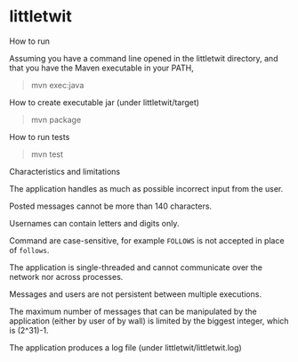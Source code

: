 # littletwit


How to run

Assuming you have a command line opened in the littletwit directory, and that you have the Maven executable in your PATH,

> mvn exec:java

How to create executable jar (under littletwit/target)

> mvn package

How to run tests

> mvn test


Characteristics and limitations

The application handles as much as possible incorrect input from the user.

Posted messages cannot be more than 140 characters.

Usernames can contain letters and digits only.

Command are case-sensitive, for example `FOLLOWS` is not accepted in place of `follows`.

The application is single-threaded and cannot communicate over the network nor across processes.

Messages and users are not persistent between multiple executions.

The maximum number of messages that can be manipulated by the application (either by user of by wall) is limited by the biggest integer, which is (2^31)-1.

The application produces a log file (under littletwit/littletwit.log)

